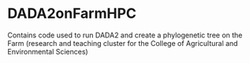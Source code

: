 # DADA2onFarmHPC
Contains code used to run DADA2 and create a phylogenetic tree on the Farm (research and teaching cluster for the College of Agricultural and Environmental Sciences) 
